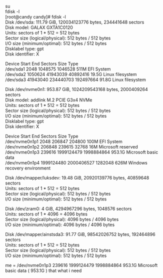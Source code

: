 su  
fdisk -l  
[root@candy candy]# fdisk -l  
Disk /dev/sda: 111.79 GiB, 120034123776 bytes, 234441648 sectors  
Disk model: GALAX GXTA1C0120  
Units: sectors of 1 * 512 = 512 bytes  
Sector size (logical/physical): 512 bytes / 512 bytes  
I/O size (minimum/optimal): 512 bytes / 512 bytes  
Disklabel type: gpt  
Disk identifier: X  
  
Device        Start       End   Sectors  Size Type  
/dev/sda1      2048   1048575   1046528  511M EFI System  
/dev/sda2   1050624  41943039  40892416 19.5G Linux filesystem  
/dev/sda3  41943040 234440703 192497664 91.8G Linux filesystem  
  
  
Disk /dev/nvme0n1: 953.87 GiB, 1024209543168 bytes, 2000409264 sectors  
Disk model: addlink M.2 PCIE G3x4 NVMe  
Units: sectors of 1 * 512 = 512 bytes  
Sector size (logical/physical): 512 bytes / 512 bytes  
I/O size (minimum/optimal): 512 bytes / 512 bytes  
Disklabel type: gpt  
Disk identifier: X  
  
Device              Start        End    Sectors   Size Type  
/dev/nvme0n1p1       2048     206847     204800   100M EFI System  
/dev/nvme0n1p2     206848     239615      32768    16M Microsoft reserved  
/dev/nvme0n1p3     239616 1999124479 1998884864 953.1G Microsoft basic data  
/dev/nvme0n1p4 1999124480 2000406527    1282048   626M Windows recovery environment  
  
  
Disk /dev/mapper/luksdev: 19.48 GiB, 20920139776 bytes, 40859648 sectors  
Units: sectors of 1 * 512 = 512 bytes  
Sector size (logical/physical): 512 bytes / 512 bytes  
I/O size (minimum/optimal): 512 bytes / 512 bytes  
  
  
Disk /dev/zram0: 4 GiB, 4294967296 bytes, 1048576 sectors  
Units: sectors of 1 * 4096 = 4096 bytes  
Sector size (logical/physical): 4096 bytes / 4096 bytes  
I/O size (minimum/optimal): 4096 bytes / 4096 bytes  
  
  
Disk /dev/mapper/ainstsda3: 91.77 GiB, 98542026752 bytes, 192464896 sectors  
Units: sectors of 1 * 512 = 512 bytes  
Sector size (logical/physical): 512 bytes / 512 bytes  
I/O size (minimum/optimal): 512 bytes / 512 bytes  
  
me = /dev/nvme0n1p3     239616 1999124479 1998884864 953.1G Microsoft basic data ( 953.1G ) that what i need  
